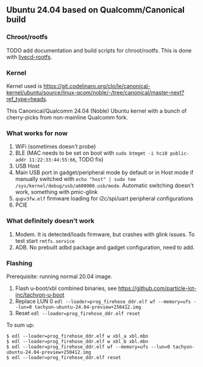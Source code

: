 ## Ubuntu 24.04 based on Qualcomm/Canonical build

### Chroot/rootfs

TODO add documentation and build scripts for chroot/rootfs. This is done with [livecd-rootfs](https://launchpad.net/livecd-rootfs).

### Kernel

Kernel used is https://git.codelinaro.org/clo/le/canonical-kernel/ubuntu/source/linux-qcom/noble/-/tree/canonical/master-next?ref_type=heads.
 
This Canonical/Qualcomm 24.04 (Noble) Ubuntu kernel with a bunch of cherry-picks from non-mainline Qualcomm fork.

### What works for now

1. WiFi (sometimes doesn't probe)
2. BLE (MAC needs to be set on boot with `sudo btmgmt -i hci0 public-addr 11:22:33:44:55:66`, TODO fix)
3. USB Host
4. Main USB port in gadget/peripheral mode by default or in Host mode if manually switched with `echo "host" | sudo tee /sys/kernel/debug/usb/a600000.usb/mode`. Automatic switching doesn't work, something with pmic-glink
6. `qupv3fw.elf` firmware loading for i2c/spi/uart peripheral configurations
7. PCIE

### What definitely doesn't work

1. Modem. It is detected/loads firmware, but crashes with glink issues. To test start `rmtfs.service`
2. ADB. No prebuilt adbd package and gadget configuration, need to add.

### Flashing

Prerequisite: running normal 20.04 image.

1. Flash u-boot/xbl combined binaries, see https://github.com/particle-iot-inc/tachyon-u-boot
2. Replace LUN 0 `edl --loader=prog_firehose_ddr.elf wf --memory=ufs --lun=0 tachyon-ubuntu-24.04-preview+250412.img`
3. Reset `edl --loader=prog_firehose_ddr.elf reset`

To sum up:

```console
$ edl --loader=prog_firehose_ddr.elf w xbl_a xbl.mbn
$ edl --loader=prog_firehose_ddr.elf w xbl_b xbl.mbn
$ edl --loader=prog_firehose_ddr.elf wf --memory=ufs --lun=0 tachyon-ubuntu-24.04-preview+250412.img
$ edl --loader=prog_firehose_ddr.elf reset
```
